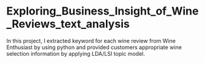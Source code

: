 # Exploring_Business_Insight_of_Wine_Reviews_text_analysis
In this project, I extracted keyword for each wine review from Wine Enthusiast by using python and provided customers appropriate wine selection information by applying LDA/LSI topic model.
